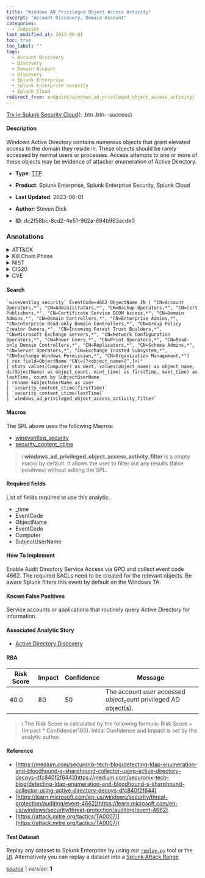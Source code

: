```yaml
---
title: "Windows AD Privileged Object Access Activity"
excerpt: "Account Discovery, Domain Account"
categories:
  - Endpoint
last_modified_at: 2023-06-01
toc: true
toc_label: ""
tags:
  - Account Discovery
  - Discovery
  - Domain Account
  - Discovery
  - Splunk Enterprise
  - Splunk Enterprise Security
  - Splunk Cloud
redirect_from: endpoint/windows_ad_privileged_object_access_activity/
---
```




[Try in Splunk Security Cloud](https://www.splunk.com/en_us/cyber-security.html){: .btn .btn--success}

#### Description

Windows Active Directory contains numerous objects that grant elevated access to the domain they reside in. These objects should be rarely accessed by normal users or processes. Access attempts to one or more of these objects may be evidence of attacker enumeration of Active Directory.

- **Type**: [TTP](https://github.com/splunk/security_content/wiki/Detection-Analytic-Types)
- **Product**: Splunk Enterprise, Splunk Enterprise Security, Splunk Cloud

- **Last Updated**: 2023-06-01
- **Author**: Steven Dick
- **ID**: dc2f58bc-8cd2-4e51-962a-694b963acde0

### Annotations
<details>
  <summary>ATT&CK</summary>

<div markdown="1">

#### [ATT&CK](https://attack.mitre.org/)

| ID          | Technique   | Tactic         |
| ----------- | ----------- |--------------- |
| [T1087](https://attack.mitre.org/techniques/T1087/) | Account Discovery | Discovery |

| [T1087.002](https://attack.mitre.org/techniques/T1087/002/) | Domain Account | Discovery |

</div>
</details>


<details>
  <summary>Kill Chain Phase</summary>

<div markdown="1">

* Exploitation


</div>
</details>


<details>
  <summary>NIST</summary>

<div markdown="1">

* DE.CM



</div>
</details>

<details>
  <summary>CIS20</summary>

<div markdown="1">

* CIS 10



</div>
</details>

<details>
  <summary>CVE</summary>

<div markdown="1">


</div>
</details>


#### Search

```
`wineventlog_security` EventCode=4662 ObjectName IN ( "CN=Account Operators,*", "CN=Administrators,*", "CN=Backup Operators,*", "CN=Cert Publishers,*", "CN=Certificate Service DCOM Access,*", "CN=Domain Admins,*", "CN=Domain Controllers,*", "CN=Enterprise Admins,*", "CN=Enterprise Read-only Domain Controllers,*", "CN=Group Policy Creator Owners,*", "CN=Incoming Forest Trust Builders,*", "CN=Microsoft Exchange Servers,*", "CN=Network Configuration Operators,*", "CN=Power Users,*", "CN=Print Operators,*", "CN=Read-only Domain Controllers,*", "CN=Replicators,*", "CN=Schema Admins,*", "CN=Server Operators,*", "CN=Exchange Trusted Subsystem,*", "CN=Exchange Windows Permission,*", "CN=Organization Management,*") 
| rex field=ObjectName "CN\=(?<object_name>[^,]+)" 
| stats values(Computer) as dest, values(object_name) as object_name, dc(ObjectName) as object_count, min(_time) as firstTime, max(_time) as lastTime, count by SubjectUserName 
| rename SubjectUserName as user 
| `security_content_ctime(firstTime)` 
| `security_content_ctime(lastTime)` 
| `windows_ad_privileged_object_access_activity_filter`
```

#### Macros
The SPL above uses the following Macros:
* [wineventlog_security](https://github.com/splunk/security_content/blob/develop/macros/wineventlog_security.yml)
* [security_content_ctime](https://github.com/splunk/security_content/blob/develop/macros/security_content_ctime.yml)

> :information_source:
> **windows_ad_privileged_object_access_activity_filter** is a empty macro by default. It allows the user to filter out any results (false positives) without editing the SPL.



#### Required fields
List of fields required to use this analytic.
* _time
* EventCode
* ObjectName
* EventCode
* Computer
* SubjectUserName



#### How To Implement
Enable Audit Directory Service Access via GPO and collect event code 4662. The required SACLs need to be created for the relevant objects. Be aware Splunk filters this event by default on the Windows TA.
#### Known False Positives
Service accounts or applications that routinely query Active Directory for information.

#### Associated Analytic Story
* [Active Directory Discovery](/stories/active_directory_discovery)




#### RBA

| Risk Score  | Impact      | Confidence   | Message      |
| ----------- | ----------- |--------------|--------------|
| 40.0 | 80 | 50 | The account $user$ accessed $object_count$ privileged AD object(s). |


> :information_source:
> The Risk Score is calculated by the following formula: Risk Score = (Impact * Confidence/100). Initial Confidence and Impact is set by the analytic author.


#### Reference

* [https://medium.com/securonix-tech-blog/detecting-ldap-enumeration-and-bloodhound-s-sharphound-collector-using-active-directory-decoys-dfc840f2f644](https://medium.com/securonix-tech-blog/detecting-ldap-enumeration-and-bloodhound-s-sharphound-collector-using-active-directory-decoys-dfc840f2f644)
* [https://learn.microsoft.com/en-us/windows/security/threat-protection/auditing/event-4662](https://learn.microsoft.com/en-us/windows/security/threat-protection/auditing/event-4662)
* [https://attack.mitre.org/tactics/TA0007/](https://attack.mitre.org/tactics/TA0007/)



#### Test Dataset
Replay any dataset to Splunk Enterprise by using our [`replay.py`](https://github.com/splunk/attack_data#using-replaypy) tool or the [UI](https://github.com/splunk/attack_data#using-ui).
Alternatively you can replay a dataset into a [Splunk Attack Range](https://github.com/splunk/attack_range#replay-dumps-into-attack-range-splunk-server)




[*source*](https://github.com/splunk/security_content/tree/develop/detections/endpoint/windows_ad_privileged_object_access_activity.yml) \| *version*: **1**